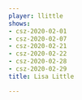 ```yaml
---
player: llittle
shows:
- csz-2020-02-01
- csz-2020-02-07
- csz-2020-02-21
- csz-2020-02-22
- csz-2020-02-28
- csz-2020-02-29
title: Lisa Little

---
```


